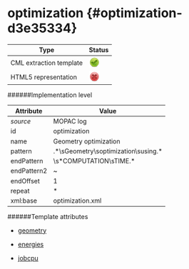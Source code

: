 # optimization {#optimization-d3e35334}


| Type                                                                                                                                                | Status                                                                                                                                              |
|----|----|
| CML extraction template                                                                                                                             | ![](/imgs/Total.png)                                                                                                                                |
| HTML5 representation                                                                                                                                | ![](/imgs/None.png)                                                                                                                                 |

######Implementation level

| Attribute                                                                                                                                           | Value                                                                                                                                               |
|----|----|
| *source*                                                                                                                                            | MOPAC log                                                                                                                                           |
| id                                                                                                                                                  | optimization                                                                                                                                        |
| name                                                                                                                                                | Geometry optimization                                                                                                                               |
| pattern                                                                                                                                             | .\*\\sGeometry\\soptimization\\susing.\*                                                                                                            |
| endPattern                                                                                                                                          | \\s\*COMPUTATION\\sTIME.\*                                                                                                                          |
| endPattern2                                                                                                                                         | \~                                                                                                                                                  |
| endOffset                                                                                                                                           | 1                                                                                                                                                   |
| repeat                                                                                                                                              | \*                                                                                                                                                  |
| xml:base                                                                                                                                            | optimization.xml                                                                                                                                    |

######Template attributes

-   [geometry](/out/md/cml/mopac_log/geometry-d3e35338.md)

<!-- -->

-   [energies](/out/md/cml/mopac_log/energies-d3e35473.md)

<!-- -->

-   [jobcpu](/out/md/cml/mopac_log/jobcpu-d3e35603.md)
